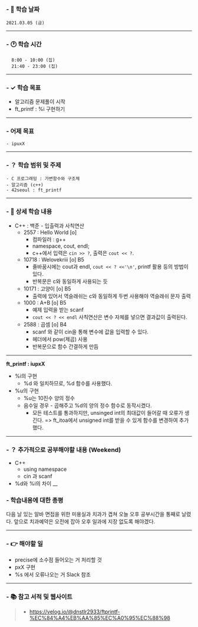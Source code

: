 ### - 📆 학습 날짜
	2021.03.05 (금)
___
### - 🕐 학습 시간
```
  8:00 - 10:00 (집)
  21:40 - 23:00 (집)
```
___
### - ✓ 학습 목표
  - 알고리즘 문제풀이 시작
  - ft_printf : %i 구현하기
___
### - 어제 목표
```
- ipuxX
```
___
### - ？ 학습 범위 및 주제
	- C 프로그래밍 : 가변함수와 구조체
	- 알고리즘 (c++)
	- 42seoul : ft_printf
___
### - 📝 상세 학습 내용
- C++ : 백준 - 입출력과 사칙연산
  - 2557 : Hello World [o]
    - 컴파일러 : g++
    - namespace, cout, endl;
    - c++에서 입력은 ```cin >> ?```, 출력은 ```cout << ?```.
  - 10718 : Welovekriii [o] B5
    - 줄바꿈시에는 cout과 endl, ```cout << ? <<'\n'```, printf 활용 등의 방법이 있다.
    - 반복문은 c와 동일하게 사용되는 듯
  - 10171 : 고양이 [o] B5
    - 출력에 있어서 역슬래쉬는 c와 동일하게 두번 사용해야 역슬래쉬 문자 출력
  - 1000 : A+B [o] B5
    - 예제 입력을 받는 scanf
    - ```cout << ? << endl``` 사칙연산은 변수 자체를 넣으면 결과값이 출력된다.
  - 2588 : 곱셈 [o] B4
    - scanf 와 같이 cin을 통해 변수에 값을 입력할 수 있다.
    - <cmath> 헤더에서 pow(제곱) 사용
    - 반복문으로 함수 간결하게 만듬
___
__ft_printf : iupxX__
- %i의 구현
  - %d 와 일치하므로, %d 함수를 사용했다.
- %u의 구현
  - %u는 10진수 양의 정수
  - 음수일 경우 - 곱해주고 %d의 양의 정수 함수로 동작시켰다.
    - 모든 테스트를 통과하지만, unsinged int의 최대값이 들어갈 때 오류가 생긴다. => ft_itoa에서 unsigned int를 받을 수 있게 함수를 변경하여 추가했다.
___
### - ？ 추가적으로 공부해야할 내용 (Weekend)
- C++
  - using namespace
  - cin 과 scanf
- %d와 %i의 차이
__
### - 학습내용에 대한 총평
다음 날 있는 알바 면접을 위한 미용실과 치과가 겹쳐 오늘 오후 공부시간을 통째로 날렸다.
앞으로 치과예약은 오전에 잡아 오후 일과에 지장 없도록 해야겠다.
___
### - 👉 해야할 일
- precise에 소수점 들어오는 거 처리할 것
- pxX 구현
- %s 에서 오류나오는 거 Slack 참조
___
### - 📚 참고 서적 및 웹사이트
> - https://velog.io/@dnstlr2933/ftprintf-%EC%84%A4%EB%AA%85%EC%A0%95%EC%88%98